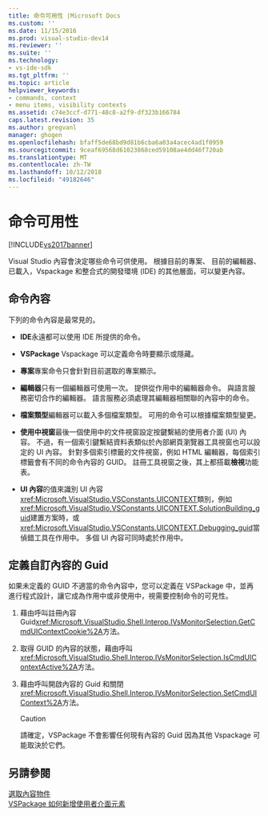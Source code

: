 ```yaml
---
title: 命令可用性 |Microsoft Docs
ms.custom: ''
ms.date: 11/15/2016
ms.prod: visual-studio-dev14
ms.reviewer: ''
ms.suite: ''
ms.technology:
- vs-ide-sdk
ms.tgt_pltfrm: ''
ms.topic: article
helpviewer_keywords:
- commands, context
- menu items, visibility contexts
ms.assetid: c74e3ccf-d771-48c8-a2f9-df323b166784
caps.latest.revision: 35
ms.author: gregvanl
manager: ghogen
ms.openlocfilehash: bfaff5de68bd9d81b6cba6a03a4acec4ad1f0959
ms.sourcegitcommit: 9ceaf69568d61023868ced59108ae4dd46f720ab
ms.translationtype: MT
ms.contentlocale: zh-TW
ms.lasthandoff: 10/12/2018
ms.locfileid: "49182646"
---
```

# <a name="command-availability"></a>命令可用性
[!INCLUDE[vs2017banner](../../includes/vs2017banner.md)]

Visual Studio 內容會決定哪些命令可供使用。 根據目前的專案、 目前的編輯器、 已載入，Vspackage 和整合式的開發環境 (IDE) 的其他層面，可以變更內容。  
  
## <a name="command-contexts"></a>命令內容  
 下列的命令內容是最常見的。  
  
-   **IDE**永遠都可以使用 IDE 所提供的命令。  
  
-   **VSPackage** Vspackage 可以定義命令時要顯示或隱藏。  
  
-   **專案**專案命令只會針對目前選取的專案顯示。  
  
-   **編輯器**只有一個編輯器可使用一次。 提供從作用中的編輯器命令。 與語言服務密切合作的編輯器。 語言服務必須處理其編輯器相關聯的內容中的命令。  
  
-   **檔案類型**編輯器可以載入多個檔案類型。 可用的命令可以根據檔案類型變更。  
  
-   **使用中視窗**最後一個使用中的文件視窗設定按鍵繫結的使用者介面 (UI) 內容。 不過，有一個索引鍵繫結資料表類似於內部網頁瀏覽器工具視窗也可以設定的 UI 內容。 針對多個索引標籤的文件視窗，例如 HTML 編輯器，每個索引標籤會有不同的命令內容的 GUID。 註冊工具視窗之後，其上都搭載**檢視**功能表。  
  
-   **UI 內容**的值來識別 UI 內容<xref:Microsoft.VisualStudio.VSConstants.UICONTEXT>類別，例如<xref:Microsoft.VisualStudio.VSConstants.UICONTEXT.SolutionBuilding_guid>建置方案時，或<xref:Microsoft.VisualStudio.VSConstants.UICONTEXT.Debugging_guid>當偵錯工具在作用中。 多個 UI 內容可同時處於作用中。  
  
## <a name="defining-custom-context-guids"></a>定義自訂內容的 Guid  
 如果未定義的 GUID 不適當的命令內容中，您可以定義在 VSPackage 中，並再進行程式設計，讓它成為作用中或非使用中，視需要控制命令的可見性。  
  
1.  藉由呼叫註冊內容 Guid<xref:Microsoft.VisualStudio.Shell.Interop.IVsMonitorSelection.GetCmdUIContextCookie%2A>方法。  
  
2.  取得 GUID 的內容的狀態，藉由呼叫<xref:Microsoft.VisualStudio.Shell.Interop.IVsMonitorSelection.IsCmdUIContextActive%2A>方法。  
  
3.  藉由呼叫開啟內容的 Guid 和關閉<xref:Microsoft.VisualStudio.Shell.Interop.IVsMonitorSelection.SetCmdUIContext%2A>方法。  
  
    > [!CAUTION]
    >  請確定，VSPackage 不會影響任何現有內容的 Guid 因為其他 Vspackage 可能取決於它們。  
  
## <a name="see-also"></a>另請參閱  
 [選取內容物件](../../extensibility/internals/selection-context-objects.md)   
 [VSPackage 如何新增使用者介面元素](../../extensibility/internals/how-vspackages-add-user-interface-elements.md)


